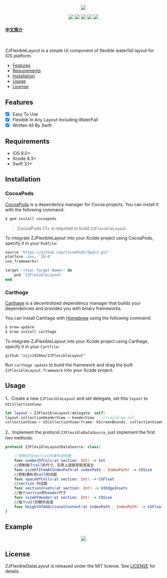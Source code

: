 <p align="center">
    <a href="https://github.com/zzjzz9266a/ZJFlexibleLayout"><img src="https://github.com/zzjzz9266a/ZJFlexibleLayout/blob/master/ZJFlexibleLayout.png"></a>
</p>

<p align="center">
    <a href="https://github.com/CocoaPods/CocoaPods"><img src="https://img.shields.io/cocoapods/v/ZJFlexibleLayout.svg"></a>
    <a href="https://github.com/Carthage/Carthage"><img src="https://img.shields.io/badge/Carthage-compatible-4BC51D.svg?style=flat"></a>
    <a href="https://github.com/zzjzz9266a/ZJFlexibleLayout"><img src="https://img.shields.io/badge/platform-iOS-green.svg"></a>
    <a href="https://github.com/apple/swift"><img src="https://img.shields.io/badge/language-swift%204.1-orange.svg"></a>
    <a href="https://github.com/zzjzz9266a/ZJFlexibleLayout/blob/master/LICENSE"><img src="https://img.shields.io/apm/l/vim-mode.svg"></a>
</p>



#### [中文简介](https://github.com/zzjzz9266a/ZJFlexibleLayout/blob/master/README_CN.md) 

<br>

ZJFlexibleLayout is a simple UI component of flexible waterfall layout for iOS platform.

- [Features](#features)
- [Requirements](#requirements)
- [Installation](#installation)
- [Usage](#usage)
- [License](#license)

## Features

- [x] Easy To Use
- [x] Flexible In Any Layout Including WaterFall
- [x] Written All By Swift

## Requirements
- iOS 8.0+
- Xcode 8.3+
- Swift 3.1+

## Installation

### CocoaPods

[CocoaPods](https://cocoapods.org) is a dependency manager for Cocoa projects. You can install it with the following command:

```bash
$ gem install cocoapods
```

> CocoaPods 1.1+ is required to build `ZJFlexibleLayout`.

To integrate ZJFlexibleLayout into your Xcode project using CocoaPods, specify it in your `Podfile`:

```ruby
source 'https://github.com/CocoaPods/Specs.git'
platform :ios, '10.0'
use_frameworks!

target '<Your Target Name>' do
    pod 'ZJFlexibleLayout'
end
```
### Carthage

[Carthage](https://github.com/Carthage/Carthage) is a decentralized dependency manager that builds your dependencies and provides you with binary frameworks.

You can install Carthage with [Homebrew](https://brew.sh/) using the following command:

```bash
$ brew update
$ brew install carthage
```

To integrate ZJFlexibleLayout into your Xcode project using Carthage, specify it in your `Cartfile`:

```ogdl
github "zzjzz9266a/ZJFlexibleLayout"
```
Run `carthage update` to build the framework and drag the built `ZJFlexibleLayout.framework` into your Xcode project.

## Usage
 1、Create a new `ZJFlexibleLayout` and set delegate, set this `layout` to `UICollectionView`:
``` swift 
let layout = ZJFlexibleLayout(delegate: self)
layout.collectionHeaderView = headerView    //could be nil
collectionView = UICollectionView(frame: kScreenBounds, collectionViewLayout: layout)
```
2、Implement the protocol `ZJFlexibleDataSource`, just implement the first two methods:
``` swift
protocol ZJFlexibleLayoutDataSource: class{

    //控制对应section的瀑布流列数
    func numberOfCols(at section: Int) -> Int
    //控制每个cell的尺寸，实质上就是获取宽高比
    func sizeOfItemAtIndexPath(at indexPath : IndexPath) -> CGSize
    //控制瀑布流cell的间距
    func spaceOfCells(at section: Int) -> CGFloat
    //section 内边距
    func sectionInsets(at section: Int) -> UIEdgeInsets
    //每个section的header尺寸
    func sizeOfHeader(at section: Int) -> CGSize
    //每个cell的额外高度
    func heightOfAdditionalContent(at indexPath : IndexPath) -> CGFloat
}
```

## Example
<p align="center">
    <img src="https://github.com/zzjzz9266a/ZJFlexibleLayout/blob/master/ZJFlexibleLayout.gif">
</p>

## License

ZJFlexibleDataLayout is released under the MIT license. See [LICENSE](https://github.com/zzjzz9266a/ZJFlexibleLayout/blob/master/LICENSE) for details.
